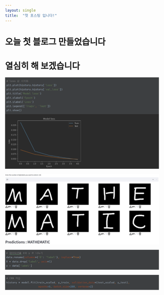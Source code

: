 ```yaml
---
layout: single
title:  "첫 포스팅 입니다!"
---
```

# 오늘 첫 블로그 만들었습니다
# 열심히 해 보겠습니다



![9.loss_graph](/images/2023-05-17-first/9.loss_graph.PNG)

![example](/images/2023-05-17-first/example-1684392308982-3.JPG)

![1.split](/images/2023-05-17-first/1.split.PNG)

![7.fit](/images/2023-05-17-first/7.fit-1684394592637-14.PNG)
